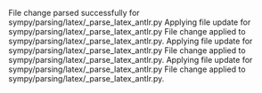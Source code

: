 File change parsed successfully for sympy/parsing/latex/_parse_latex_antlr.py
Applying file update for sympy/parsing/latex/_parse_latex_antlr.py
File change applied to sympy/parsing/latex/_parse_latex_antlr.py.
Applying file update for sympy/parsing/latex/_parse_latex_antlr.py
File change applied to sympy/parsing/latex/_parse_latex_antlr.py.
Applying file update for sympy/parsing/latex/_parse_latex_antlr.py
File change applied to sympy/parsing/latex/_parse_latex_antlr.py.
